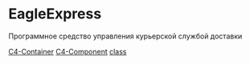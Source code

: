 # EagleExpress
Программное средство управления курьерской службой доставки

[C4-Container](https://github.com/Lizaventa/EagleExpress/blob/main/C4-Component.png)
[C4-Component](https://github.com/Lizaventa/EagleExpress/blob/main/C4-Container.png)
[class](https://github.com/Lizaventa/EagleExpress/blob/main/class.png)
